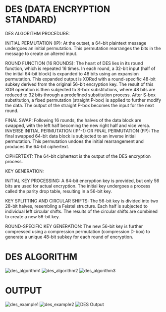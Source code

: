 # DES (DATA ENCRYPTION STANDARD)
DES ALGORITHM PROCEDURE:

INITIAL PERMUTATION (IP):
At the outset, a 64-bit plaintext message undergoes an initial permutation.
This permutation rearranges the bits in the message to create an altered input.

ROUND FUNCTION (16 ROUNDS):
The heart of DES lies in its round function, which is repeated 16 times.
In each round, a 32-bit input (half of the initial 64-bit block) is expanded to 48 bits using an expansion          permutation.
This expanded output is XORed with a round-specific 48-bit subkey derived from the original 56-bit encryption key.
The result of this XOR operation is then subjected to S-box substitutions, where 48 bits are reduced to 32 bits through a predefined substitution process.
After S-box substitution, a fixed permutation (straight P-box) is applied to further modify the data.
The output of the straight P-box becomes the input for the next round.

FINAL SWAP:
Following 16 rounds, the halves of the data block are swapped, with the left half becoming the new right half and vice versa.
INVERSE INITIAL PERMUTATION (IP^-1) OR FINAL PERMUTATION (FP):
The final swapped 64-bit data block is subjected to an inverse initial permutation.
This permutation undoes the initial rearrangement and produces the 64-bit ciphertext.

CIPHERTEXT:
The 64-bit ciphertext is the output of the DES encryption process.


KEY GENERATION:

INITIAL KEY PROCESSING:
A 64-bit encryption key is provided, but only 56 bits are used for actual encryption.
The initial key undergoes a process called the parity drop table, resulting in a 56-bit key.

KEY SPLITTING AND CIRCULAR SHIFTS:
The 56-bit key is divided into two 28-bit halves, resembling a Feistel structure.
Each half is subjected to individual left circular shifts.
The results of the circular shifts are combined to create a new 56-bit key.

ROUND-SPECIFIC KEY GENERATION:
The new 56-bit key is further compressed using a compression permutation (compression D-box) to generate a unique 48-bit subkey for each round of encryption.

# DES ALGORITHM
![des_algorithm1](https://github.com/Neeraja-Kallamadi/DES-Data-Encryption-Standard-/assets/110168775/cb27a906-660a-411a-90b8-98c38aadef6b)
![des_algorithm2](https://github.com/Neeraja-Kallamadi/DES-Data-Encryption-Standard-/assets/110168775/4ec09e13-632b-4fbf-b2c4-946bf28f702e)
![des_algorithm3](https://github.com/Neeraja-Kallamadi/DES-Data-Encryption-Standard-/assets/110168775/a9a35098-e409-48ef-9a43-831757f1b76b)

# OUTPUT

![des_example1](https://github.com/Neeraja-Kallamadi/DES-Data-Encryption-Standard-/assets/110168775/729c3ea2-be09-47a7-a4da-9883f6f29cdd)
![des_example2](https://github.com/Neeraja-Kallamadi/DES-Data-Encryption-Standard-/assets/110168775/94e9cfb0-e5cd-438d-b934-541b5c998da7)
![DES Output](https://github.com/Neeraja-Kallamadi/DES-Data-Encryption-Standard-/assets/110168775/854d3396-e220-4aaa-a9f1-1724b36fc4bb)
